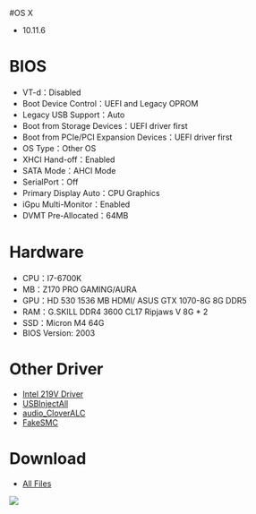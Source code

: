 #OS X
- 10.11.6


# BIOS
- VT-d：Disabled
- Boot Device Control：UEFI and Legacy OPROM
- Legacy USB Support：Auto
- Boot from Storage Devices：UEFI driver first
- Boot from PCIe/PCI Expansion Devices：UEFI driver first
- OS Type：Other OS
- XHCI Hand-off：Enabled
- SATA Mode：AHCI Mode
- SerialPort：Off
- Primary Display Auto：CPU Graphics
- iGpu Multi-Monitor：Enabled
- DVMT Pre-Allocated：64MB


# Hardware
- CPU：I7-6700K
- MB：Z170 PRO GAMING/AURA
- GPU：HD 530 1536 MB HDMI/ ASUS GTX 1070-8G 8G DDR5
- RAM：G.SKILL DDR4 3600 CL17 Ripjaws V 8G * 2
- SSD：Micron M4 64G
- BIOS Version: 2003


# Other Driver
- [Intel 219V Driver](https://bitbucket.org/RehabMan/os-x-intel-network/downloads/RehabMan-IntelMausiEthernet-v2-2016-0419.zip)
- [USBInjectAll](https://bitbucket.org/RehabMan/os-x-usb-inject-all/downloads/RehabMan-USBInjectAll-2016-0907.zip)
- [audio_CloverALC](https://github.com/toleda/audio_CloverALC/archive/master.zip)
- [FakeSMC](https://bitbucket.org/RehabMan/os-x-fakesmc-kozlek/downloads/RehabMan-FakeSMC-2016-0908.zip)


# Download
* [All Files](https://bitbucket.org/ChengYouFang/hackintosh/downloads/Z170%20PRO%20GAMING%20AURA.zip)

![](https://3.bp.blogspot.com/-PIKJCeHCZLc/WAGSUV1FG6I/AAAAAAAAH0E/2HdjeODxrSMPky2GG5Fa_a3Of9udvN63QCLcB/s1600/14642437_1287249417960833_4823004114039753687_n.jpg)